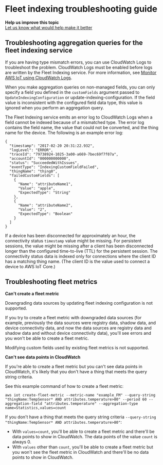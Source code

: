 # Fleet indexing troubleshooting guide<a name="fleet-indexing-troubleshooting"></a>

**Help us improve this topic**  
 [Let us know what would help make it better](https://docs.aws.amazon.com/forms/aws-doc-feedback?hidden_service_name=IoT%20Docs&topic_url=http://docs.aws.amazon.com/en_us/iot/latest/developerguide/fleet-indexing-troubleshooting.html) 

## Troubleshooting aggregation queries for the fleet indexing service<a name="aggregation-troubleshooting"></a>

If you are having type mismatch errors, you can use CloudWatch Logs to troubleshoot the problem\. CloudWatch Logs must be enabled before logs are written by the Fleet Indexing service\. For more information, see [Monitor AWS IoT using CloudWatch Logs](cloud-watch-logs.md)\.

When you make aggregation queries on non\-managed fields, you can only specify a field you defined in the `customFields` argument passed to `UpdateIndexingConfiguration` or update\-indexing\-configuration\. If the field value is inconsistent with the configured field data type, this value is ignored when you perform an aggregation query\.

The Fleet Indexing service emits an error log to CloudWatch Logs when a field cannot be indexed because of a mismatched type\. The error log contains the field name, the value that could not be converted, and the thing name for the device\. The following is an example error log:

```
{
  "timestamp": "2017-02-20 20:31:22.932",
  "logLevel": "ERROR",
  "traceId": "79738924-1025-3a00-a669-7bec69f7f07a",
  "accountId": "000000000000",
  "status": "SucceededWithIssues",
  "eventType": "IndexingCustomFieldFailed",
  "thingName": "thing0",
  "failedCustomFields": [
    {
      "Name": "attributeName1",
      "Value": "apple",
      "ExpectedType": "String"
    },
    {
      "Name": "attributeName2",
      "Value": "2",
      "ExpectedType": "Boolean"
    }
  ]
}
```

If a device has been disconnected for approximately an hour, the connectivity status `timestamp` value might be missing\. For persistent sessions, the value might be missing after a client has been disconnected longer than the configured time\-to\-live \(TTL\) for the persistent session\. The connectivity status data is indexed only for connections where the client ID has a matching thing name\. \(The client ID is the value used to connect a device to AWS IoT Core\.\)

## Troubleshooting fleet metrics<a name="fleet-metrics-troubleshooting"></a>

**Can't create a fleet metric**

Downgrading data sources by updating fleet indexing configuration is not supported\. 

If you try to create a fleet metric with downgraded data sources \(for example, previously the data sources were registry data, shadow data, and device connectivity data, and now the data sources are registry data and shadow data and without device connectivity data\), you'll see errors and you won't be able to create a fleet metric\.

Modifying custom fields used by existing fleet metrics is not supported\.

**Can't see data points in CloudWatch**

If you're able to create a fleet metric but you can't see data points in CloudWatch, it's likely that you don't have a thing that meets the query string criteria\. 

See this example command of how to create a fleet metric: 

```
aws iot create-fleet-metric --metric-name "example_FM" --query-string "thingName:TempSensor* AND attributes.temperature>80" --period 60 --aggregation-field "attributes.temperature" --aggregation-type name=Statistics,values=count
```

If you don't have a thing that meets the query string criteria `--query-string "thingName:TempSensor* AND attributes.temperature>80"`:
+ With `values=count`, you'll be able to create a fleet metric and there'll be data points to show in CloudWatch\. The data points of the value `count` is always 0\.
+ With `values` other than `count`, you'll be able to create a fleet metric but you won't see the fleet metric in CloudWatch and there'll be no data points to show in CloudWatch\.
